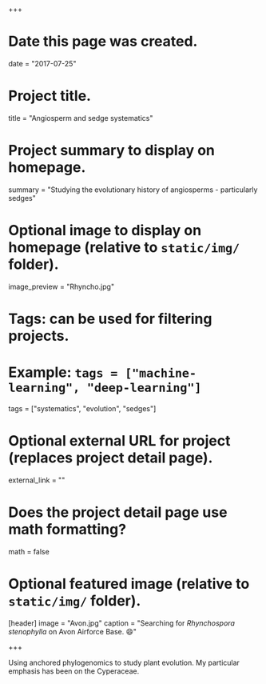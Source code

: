 +++
# Date this page was created.
date = "2017-07-25"

# Project title.
title = "Angiosperm and sedge systematics"

# Project summary to display on homepage.
summary = "Studying the evolutionary history of angiosperms - particularly sedges"

# Optional image to display on homepage (relative to `static/img/` folder).
image_preview = "Rhyncho.jpg"

# Tags: can be used for filtering projects.
# Example: `tags = ["machine-learning", "deep-learning"]`
tags = ["systematics", "evolution", "sedges"]

# Optional external URL for project (replaces project detail page).
external_link = ""

# Does the project detail page use math formatting?
math = false

# Optional featured image (relative to `static/img/` folder).
[header]
image = "Avon.jpg"
caption = "Searching for *Rhynchospora stenophylla* on Avon Airforce Base. :smile:"

+++

Using anchored phylogenomics to study plant evolution. My particular emphasis has been on the Cyperaceae.